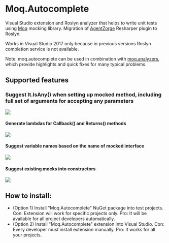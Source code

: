 # Moq.Autocomplete

Visual Studio extension and Roslyn analyzer that helps to write unit tests using [Moq](https://github.com/moq/moq4) mocking library. Migration of [AgentZorge](https://github.com/Litee/AgentZorge) Resharper plugin to Roslyn.

Works in Visual Studio 2017 only because in previous versions Roslyn completion service is not available.

Note: moq.autocomplete can be used in combination with [moq.analyzers](https://github.com/Litee/moq4.analyzers), which provide highlights and quick fixes for many typical problems.

## Supported features

### Suggest It.IsAny() when setting up mocked method, including full set of arguments for accepting any parameters

![](https://github.com/Litee/moq.autocomplete/blob/master/media/suggest-isany-argument.png)

#### Generate lambdas for Callback() and Returns() methods

![](https://github.com/Litee/moq.autocomplete/blob/master/media/suggest-callback-argument.png)

#### Suggest variable names based on the name of mocked interface

![](https://github.com/Litee/moq.autocomplete/blob/master/media/variable-name-suggestion.png)

#### Suggest existing mocks into constructors

![](https://github.com/Litee/moq.autocomplete/blob/master/media/suggest-existing-mocks.png)

## How to install:

* (Option 1) Install "Moq.Autocomplete" NuGet package into test projects. Con: Extension will work for specific projects only. Pro: It will be available for all project developers automatically.
* (Option 2) Install "Moq.Autocomplete" extension into Visual Studio. Con: Every developer must install extension manually. Pro: It works for all your projects.
